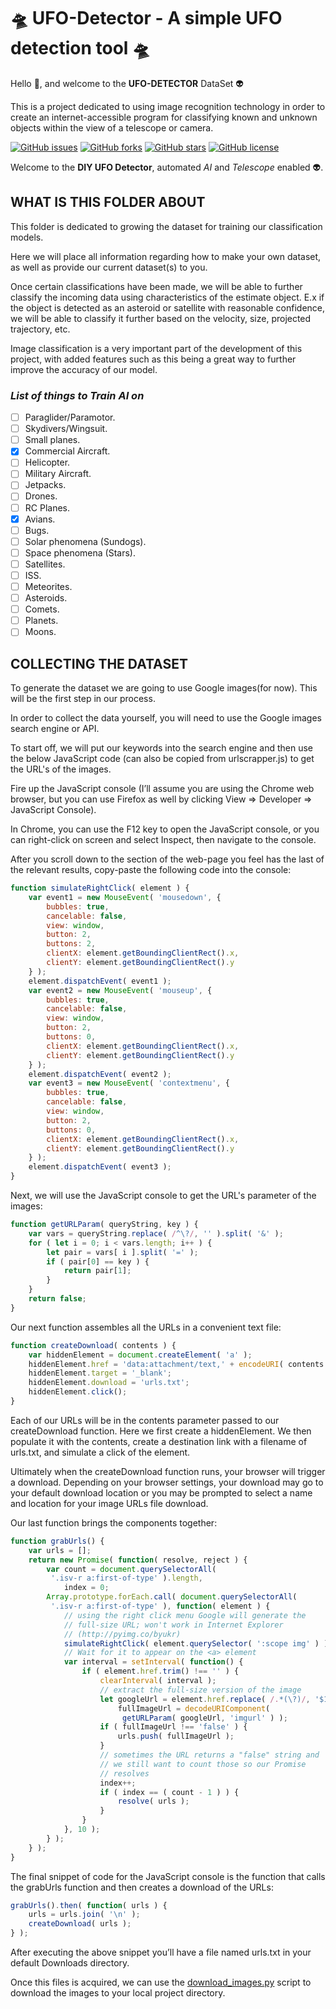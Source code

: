 # 🛸 UFO-Detector - A simple UFO detection tool 🛸

Hello 👋, and welcome to the **UFO-DETECTOR** DataSet 👽

 This is a project dedicated to using image recognition technology in order to create an internet-accessible program for classifying known and unknown objects within the view of a telescope or camera.

[![GitHub issues](https://img.shields.io/github/issues/ZanzyTHEbar/UFO-Detector?style=plastic)](https://github.com/ZanzyTHEbar/UFO-Detector/issues) [![GitHub forks](https://img.shields.io/github/forks/ZanzyTHEbar/UFO-Detector?style=plastic)](https://github.com/ZanzyTHEbar/UFO-Detector/network) [![GitHub stars](https://img.shields.io/github/stars/ZanzyTHEbar/UFO-Detector?style=plastic)](https://github.com/ZanzyTHEbar/UFO-Detector/stargazers) [![GitHub license](https://img.shields.io/github/license/ZanzyTHEbar/UFO-Detector?style=plastic)](https://github.com/ZanzyTHEbar/UFO-Detector/blob/main/LICENSE)

Welcome to the **DIY UFO Detector**, automated *AI* and *Telescope* enabled 👽.

## WHAT IS THIS FOLDER ABOUT

This folder is dedicated to growing the dataset for training our classification models.

Here we will place all information regarding how to make your own dataset, as well as provide our current dataset(s) to you.

Once certain classifications have been made, we will be able to further classify the incoming data using characteristics of the  estimate object. E.x if the object is detected as an asteroid or satellite with reasonable confidence, we will be able to classify it further based on the velocity, size, projected trajectory, etc.

Image classification is a very important part of the development of this project, with added features such as this being a great way to further improve the accuracy of our model.

### ***List of things to Train AI on***

- [ ] Paraglider/Paramotor.  
- [ ] Skydivers/Wingsuit.
- [ ] Small planes.
- [x] Commercial Aircraft.
- [ ] Helicopter.
- [ ] Military Aircraft.
- [ ] Jetpacks.
- [ ] Drones.
- [ ] RC Planes.
- [x] Avians.
- [ ] Bugs.
- [ ] Solar phenomena (Sundogs).
- [ ] Space phenomena (Stars).
- [ ] Satellites.
- [ ] ISS.
- [ ] Meteorites.
- [ ] Asteroids.
- [ ] Comets.
- [ ] Planets.
- [ ] Moons.

## COLLECTING THE DATASET

To generate the dataset we are going to use Google images(for now). This will be the first step in our process.

In order to collect the data yourself, you will need to use the Google images search engine or API.

To start off, we will put our keywords into the search engine and then use the below JavaScript code (can also be copied from urlscrapper.js) to get the URL's of the images.

Fire up the JavaScript console (I’ll assume you are using the Chrome web browser, but you can use Firefox as well by clicking View => Developer => JavaScript Console).

In Chrome, you can use the F12 key to open the JavaScript console, or you can right-click on screen and select Inspect, then navigate to the console.

After you scroll down to the section of the web-page you feel has the last of the relevant results, copy-paste the following code into the console:

```js
function simulateRightClick( element ) {
    var event1 = new MouseEvent( 'mousedown', {
        bubbles: true,
        cancelable: false,
        view: window,
        button: 2,
        buttons: 2,
        clientX: element.getBoundingClientRect().x,
        clientY: element.getBoundingClientRect().y
    } );
    element.dispatchEvent( event1 );
    var event2 = new MouseEvent( 'mouseup', {
        bubbles: true,
        cancelable: false,
        view: window,
        button: 2,
        buttons: 0,
        clientX: element.getBoundingClientRect().x,
        clientY: element.getBoundingClientRect().y
    } );
    element.dispatchEvent( event2 );
    var event3 = new MouseEvent( 'contextmenu', {
        bubbles: true,
        cancelable: false,
        view: window,
        button: 2,
        buttons: 0,
        clientX: element.getBoundingClientRect().x,
        clientY: element.getBoundingClientRect().y
    } );
    element.dispatchEvent( event3 );
}
```

Next, we will use the JavaScript console to get the URL's parameter of the images:

```js
function getURLParam( queryString, key ) {
    var vars = queryString.replace( /^\?/, '' ).split( '&' );
    for ( let i = 0; i < vars.length; i++ ) {
        let pair = vars[ i ].split( '=' );
        if ( pair[0] == key ) {
            return pair[1];
        }
    }
    return false;
}
```

Our next function assembles all the URLs in a convenient text file:

```js
function createDownload( contents ) {
    var hiddenElement = document.createElement( 'a' );
    hiddenElement.href = 'data:attachment/text,' + encodeURI( contents );
    hiddenElement.target = '_blank';
    hiddenElement.download = 'urls.txt';
    hiddenElement.click();
}
```

Each of our URLs will be in the contents parameter passed to our createDownload function. Here we first create a hiddenElement. We then populate it with the contents, create a destination link with a filename of urls.txt, and simulate a click of the element.

Ultimately when the createDownload function runs, your browser will trigger a download. Depending on your browser settings, your download may go to your default download location or you may be prompted to select a name and location for your image URLs file download.

Our last function brings the components together:

```js
function grabUrls() {
    var urls = [];
    return new Promise( function( resolve, reject ) {
        var count = document.querySelectorAll(
         '.isv-r a:first-of-type' ).length,
            index = 0;
        Array.prototype.forEach.call( document.querySelectorAll(
         '.isv-r a:first-of-type' ), function( element ) {
            // using the right click menu Google will generate the
            // full-size URL; won't work in Internet Explorer
            // (http://pyimg.co/byukr)
            simulateRightClick( element.querySelector( ':scope img' ) );
            // Wait for it to appear on the <a> element
            var interval = setInterval( function() {
                if ( element.href.trim() !== '' ) {
                    clearInterval( interval );
                    // extract the full-size version of the image
                    let googleUrl = element.href.replace( /.*(\?)/, '$1' ),
                        fullImageUrl = decodeURIComponent(
                         getURLParam( googleUrl, 'imgurl' ) );
                    if ( fullImageUrl !== 'false' ) {
                        urls.push( fullImageUrl );
                    }
                    // sometimes the URL returns a "false" string and
                    // we still want to count those so our Promise
                    // resolves
                    index++;
                    if ( index == ( count - 1 ) ) {
                        resolve( urls );
                    }
                }
            }, 10 );
        } );
    } );
}
```

The final snippet of code for the JavaScript console is the function that calls the grabUrls function and then creates a download of the URLs:

```js
grabUrls().then( function( urls ) {
    urls = urls.join( '\n' );
    createDownload( urls );
} );
```

After executing the above snippet you’ll have a file named urls.txt in your default Downloads directory.

Once this files is acquired, we can use the [download_images.py](UFO-Detector\downloadimages.py)
script to download the images to your local project directory.
